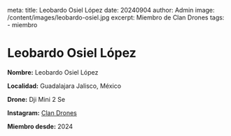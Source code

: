 meta:
  title: Leobardo Osiel López
  date: 20240904
  author: Admin
  image: /content/images/leobardo-osiel.jpg
  excerpt: Miembro de Clan Drones
  tags:
    - miembro

# Leobardo Osiel López
**Nombre:** Leobardo Osiel López

**Localidad:** Guadalajara Jalisco, México

**Drone:** Dji Mini 2 Se

**Instagram:** [Clan Drones](https://instagram.com/elclandrones)

**Miembro desde:** 2024
